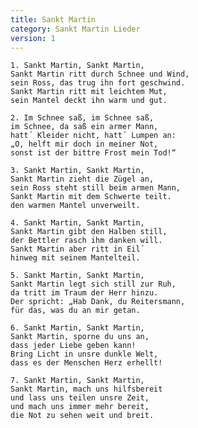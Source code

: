 ```yaml
---
title: Sankt Martin
category: Sankt Martin Lieder
version: 1
---
```


    1. Sankt Martin, Sankt Martin, 
    Sankt Martin ritt durch Schnee und Wind, 
    sein Ross, das trug ihn fort geschwind.
    Sankt Martin ritt mit leichtem Mut,
    sein Mantel deckt ihn warm und gut.

    2. Im Schnee saß, im Schnee saß,
    im Schnee, da saß ein armer Mann,
    hatt´ Kleider nicht, hatt´ Lumpen an:
    „O, helft mir doch in meiner Not,
    sonst ist der bittre Frost mein Tod!“

    3. Sankt Martin, Sankt Martin,
    Sankt Martin zieht die Zügel an,
    sein Ross steht still beim armen Mann,
    Sankt Martin mit dem Schwerte teilt.
    den warmen Mantel unverweilt.

    4. Sankt Martin, Sankt Martin,
    Sankt Martin gibt den Halben still,
    der Bettler rasch ihm danken will.
    Sankt Martin aber ritt in Eil´
    hinweg mit seinem Mantelteil.

    5. Sankt Martin, Sankt Martin,
    Sankt Martin legt sich still zur Ruh, 
    da tritt im Traum der Herr hinzu.
    Der spricht: „Hab Dank, du Reitersmann,
    für das, was du an mir getan.

    6. Sankt Martin, Sankt Martin, 
    Sankt Martin, sporne du uns an, 
    dass jeder Liebe geben kann!
    Bring Licht in unsre dunkle Welt,
    dass es der Menschen Herz erhellt!

    7. Sankt Martin, Sankt Martin,
    Sankt Martin, mach uns hilfsbereit
    und lass uns teilen unsre Zeit,
    und mach uns immer mehr bereit,
    die Not zu sehen weit und breit.